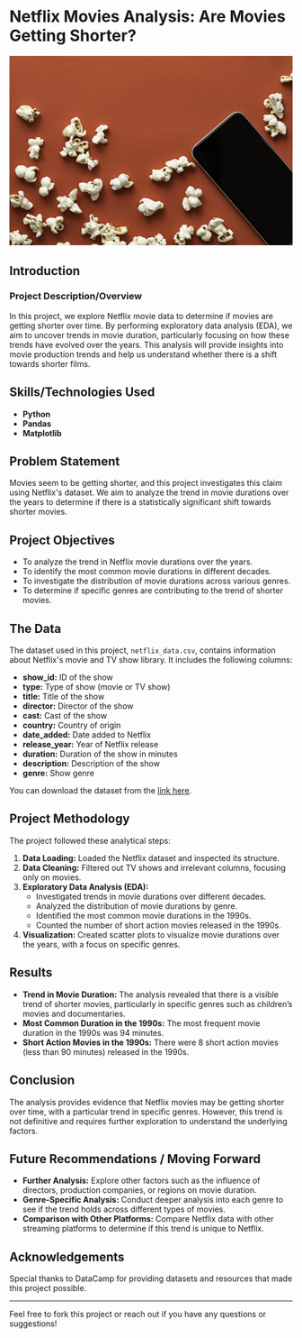 # Netflix Movies Analysis: Are Movies Getting Shorter?

![](https://github.com/yanny-alt/Are-Netflix-Movies-Getting-Shorter/blob/main/images/redpopcorn.jpg) <!-- Replace with your image link -->

## Introduction

### Project Description/Overview
In this project, we explore Netflix movie data to determine if movies are getting shorter over time. By performing exploratory data analysis (EDA), we aim to uncover trends in movie duration, particularly focusing on how these trends have evolved over the years. This analysis will provide insights into movie production trends and help us understand whether there is a shift towards shorter films.

## Skills/Technologies Used

- **Python**
- **Pandas**
- **Matplotlib**

## Problem Statement

Movies seem to be getting shorter, and this project investigates this claim using Netflix's dataset. We aim to analyze the trend in movie durations over the years to determine if there is a statistically significant shift towards shorter movies.

## Project Objectives

- To analyze the trend in Netflix movie durations over the years.
- To identify the most common movie durations in different decades.
- To investigate the distribution of movie durations across various genres.
- To determine if specific genres are contributing to the trend of shorter movies.

## The Data

The dataset used in this project, `netflix_data.csv`, contains information about Netflix's movie and TV show library. It includes the following columns:

- **show_id:** ID of the show
- **type:** Type of show (movie or TV show)
- **title:** Title of the show
- **director:** Director of the show
- **cast:** Cast of the show
- **country:** Country of origin
- **date_added:** Date added to Netflix
- **release_year:** Year of Netflix release
- **duration:** Duration of the show in minutes
- **description:** Description of the show
- **genre:** Show genre

You can download the dataset from the [link here](https://github.com/yanny-alt/Are-Netflix-Movies-Getting-Shorter/blob/main/data%20sources/netflix_data.csv).

## Project Methodology

The project followed these analytical steps:

1. **Data Loading:** Loaded the Netflix dataset and inspected its structure.
2. **Data Cleaning:** Filtered out TV shows and irrelevant columns, focusing only on movies.
3. **Exploratory Data Analysis (EDA):** 
   - Investigated trends in movie durations over different decades.
   - Analyzed the distribution of movie durations by genre.
   - Identified the most common movie durations in the 1990s.
   - Counted the number of short action movies released in the 1990s.
4. **Visualization:** Created scatter plots to visualize movie durations over the years, with a focus on specific genres.

## Results

- **Trend in Movie Duration:** The analysis revealed that there is a visible trend of shorter movies, particularly in specific genres such as children’s movies and documentaries.
- **Most Common Duration in the 1990s:** The most frequent movie duration in the 1990s was 94 minutes.
- **Short Action Movies in the 1990s:** There were 8 short action movies (less than 90 minutes) released in the 1990s.

## Conclusion

The analysis provides evidence that Netflix movies may be getting shorter over time, with a particular trend in specific genres. However, this trend is not definitive and requires further exploration to understand the underlying factors.

## Future Recommendations / Moving Forward

- **Further Analysis:** Explore other factors such as the influence of directors, production companies, or regions on movie duration.
- **Genre-Specific Analysis:** Conduct deeper analysis into each genre to see if the trend holds across different types of movies.
- **Comparison with Other Platforms:** Compare Netflix data with other streaming platforms to determine if this trend is unique to Netflix.

## Acknowledgements

Special thanks to DataCamp for providing datasets and resources that made this project possible.

---

Feel free to fork this project or reach out if you have any questions or suggestions!

